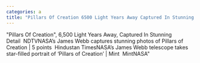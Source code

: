 ```yaml
---
categories: a
title: "Pillars Of Creation 6500 Light Years Away Captured In Stunning Detail  NDTV"
---
```

"Pillars Of Creation", 6,500 Light Years Away, Captured In Stunning Detail&nbsp;&nbsp;NDTVNASA’s James Webb captures stunning photos of Pillars of Creation | 5 points&nbsp;&nbsp;Hindustan TimesNASA’s James Webb telescope takes star-filled portrait of ‘Pillars of Creation’ | Mint&nbsp;&nbsp;MintNASA"